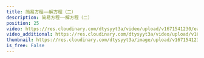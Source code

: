 ```yaml
---
title: 简易方程——解方程（二）
description: 简易方程——解方程（二）
position: 25
video: https://res.cloudinary.com/dtysyyt3a/video/upload/v1671541230/easymath/5年级上/05单元简易方程/bq8dkeewd9quhzucz27a.mp4
video_additional: https://res.cloudinary.com/dtysyyt3a/video/upload/v1671541344/easymath/5年级上/05单元简易方程/每课一题的解答视频/og2o3evxihzmxzpkvjxm.mp4
thumbnail: https://res.cloudinary.com/dtysyyt3a/image/upload/v1671541232/easymath/5年级上/05单元简易方程/luuiuzv2yec33j2xsgar.png
is_free: False
---
```

